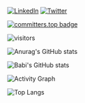 <p align="left">
<a href="https://www.linkedin.com/in/babi-mumba/"><img alt="LinkedIn" src="https://img.shields.io/badge/LinkedIn-BabiMumba-blue?style=flat-square&logo=linkedin"></a>
<a href="https://twitter.com/BabiMumba"><img alt="Twitter" src="https://img.shields.io/badge/Twitter-BabiMumba-blue?style=flat-square&logo=twitter"></a>

</p>


[![committers.top badge](https://user-badge.committers.top/congo_private/BabiMumba.svg)](https://user-badge.committers.top/congo_private/BabiMumba)

![visitors](https://visitor-badge.glitch.me/badge?page_id=BabiMumba.BabiMumba)

![Anurag's GitHub stats](https://github-readme-stats.vercel.app/api?username=BabiMumba&show_icons=true&theme=radical&count_private=true)

![Babi's GitHub stats](https://github-readme-streak-stats.herokuapp.com/?user=BabiMumba&theme=material-palenight&hide_border=true&count_private=true)

![Activity Graph](https://activity-graph.herokuapp.com/graph?username=BabiMumba&theme=material-palenight)

![Top Langs](https://github-readme-stats.vercel.app/api/top-langs/?username=BabiMumba&hide_border=true&layout=compact&count_private=true&theme=material-palenight)

